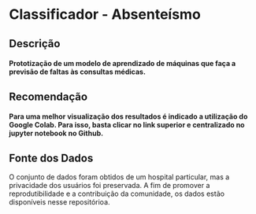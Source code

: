 # Classificador - Absenteísmo

## Descrição

#### Prototização de um modelo de aprendizado de máquinas que faça a previsão de faltas às consultas médicas. 

##  Recomendação

#### Para uma melhor visualização dos resultados é indicado a utilização do Google Colab. Para isso, basta clicar no link superior e centralizado no jupyter notebook no Github.

## Fonte dos Dados

O conjunto de dados foram obtidos de um hospital particular, mas a privacidade dos usuários foi preservada. A fim de promover a reprodutibilidade e a contribuição da comunidade, os dados estão disponíveis nesse repositórioa.
